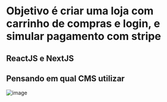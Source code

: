# Objetivo é criar uma loja com carrinho de compras e login, e simular pagamento com stripe

## ReactJS e NextJS
## Pensando em qual CMS utilizar

![image](https://user-images.githubusercontent.com/96322427/178772470-7ce22394-b97f-4a43-a0ea-7a63aa2a4bf8.png)

